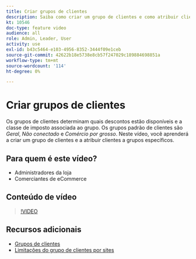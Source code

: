 ```yaml
---
title: Criar grupos de clientes
description: Saiba como criar um grupo de clientes e como atribuir clientes a grupos específicos, que determinam os descontos disponíveis e a classe fiscal associada.
kt: 10546
doc-type: feature video
audience: all
role: Admin, Leader, User
activity: use
exl-id: b43c5464-e103-4956-8352-3444f09e1ceb
source-git-commit: 42622b18e5738e8cb57f247029c189884698851a
workflow-type: tm+mt
source-wordcount: '114'
ht-degree: 0%

---
```


# Criar grupos de clientes

Os grupos de clientes determinam quais descontos estão disponíveis e a classe de imposto associada ao grupo. Os grupos padrão de clientes são _Geral_, _Não conectado_ e _Comércio por grosso_. Neste vídeo, você aprenderá a criar um grupo de clientes e a atribuir clientes a grupos específicos.

## Para quem é este vídeo?

- Administradores da loja
- Comerciantes de eCommerce

## Conteúdo de vídeo

>[!VIDEO](https://video.tv.adobe.com/v/343660?quality=12&learn=on)

## Recursos adicionais

- [Grupos de clientes](https://docs.magento.com/user-guide/customers/customer-groups.html)
- [Limitações do grupo de clientes por sites](https://developer.adobe.com/commerce/php/development/components/indexing/optimization/#customer-group-limitations-by-websites)
